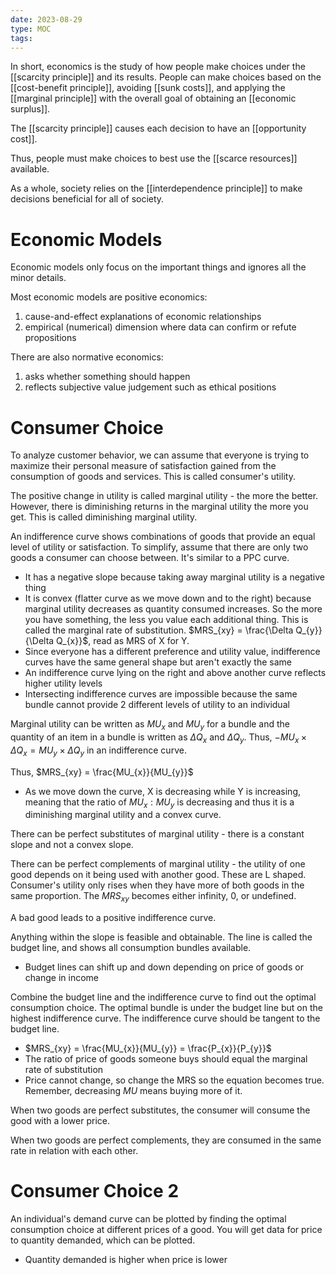 ```yaml
---
date: 2023-08-29
type: MOC
tags: 
---
```


In short, economics is the study of how people make choices under the [[scarcity principle]] and its results. People can make choices based on the [[cost-benefit principle]], avoiding [[sunk costs]], and applying the [[marginal principle]] with the overall goal of obtaining an [[economic surplus]].

The [[scarcity principle]] causes each decision to have an [[opportunity cost]].

Thus, people must make choices to best use the [[scarce resources]] available.

As a whole, society relies on the [[interdependence principle]] to make decisions beneficial for all of society.

# Economic Models
Economic models only focus on the important things and ignores all the minor details.

Most economic models are positive economics:
1. cause-and-effect explanations of economic relationships
2. empirical (numerical) dimension where data can confirm or refute propositions

There are also normative economics:
1. asks whether something should happen
2. reflects subjective value judgement such as ethical positions

# Consumer Choice
To analyze customer behavior, we can assume that everyone is trying to maximize their personal measure of satisfaction gained from the consumption of goods and services. This is called consumer's utility.

The positive change in utility is called marginal utility - the more the better. However, there is diminishing returns in the marginal utility the more you get. This is called diminishing marginal utility.

An indifference curve shows combinations of goods that provide an equal level of utility or satisfaction. To simplify, assume that there are only two goods a consumer can choose between. It's similar to a PPC curve.
- It has a negative slope because taking away marginal utility is a negative thing
- It is convex (flatter curve as we move down and to the right) because marginal utility decreases as quantity consumed increases. So the more you have something, the less you value each additional thing. This is called the marginal rate of substitution. $MRS_{xy} = \frac{\Delta Q_{y}}{\Delta Q_{x}}$, read as MRS of X for Y.
- Since everyone has a different preference and utility value, indifference curves have the same general shape but aren't exactly the same
- An indifference curve lying on the right and above another curve reflects higher utility levels
- Intersecting indifference curves are impossible because the same bundle cannot provide 2 different levels of utility to an individual

Marginal utility can be written as $MU_{x}$ and $MU_{y}$ for a bundle and the quantity of an item in a bundle is written as $\Delta Q_{x}$ and $\Delta Q_{y}$. Thus, $-MU_{x} \times \Delta Q_{x} = MU_{y}\times\Delta Q_{y}$ in an indifference curve.

Thus, $MRS_{xy} = \frac{MU_{x}}{MU_{y}}$
- As we move down the curve, X is decreasing while Y is increasing, meaning that the ratio of $MU_{x}:MU_{y}$ is decreasing and thus it is a diminishing marginal utility and a convex curve.

There can be perfect substitutes of marginal utility - there is a constant slope and not a convex slope.

There can be perfect complements of marginal utility - the utility of one good depends on it being used with another good. These are L shaped. Consumer's utility only rises when they have more of both goods in  the same proportion. The $MRS_{xy}$ becomes either infinity, 0, or undefined.

A bad good leads to a positive indifference curve.

Anything within the slope is feasible and obtainable. The line is called the budget line, and shows all consumption bundles available.
- Budget lines can shift up and down depending on price of goods or change in income

Combine the budget line and the indifference curve to find out the optimal consumption choice. The optimal bundle is under the budget line but on the highest indifference curve. The indifference curve should be tangent to the budget line.
- $MRS_{xy} = \frac{MU_{x}}{MU_{y}} = \frac{P_{x}}{P_{y}}$
- The ratio of price of goods someone buys should equal the marginal rate of substitution
- Price cannot change, so change the MRS so the equation becomes true. Remember, decreasing $MU$ means buying more of it.

When two goods are perfect substitutes, the consumer will consume the good with a lower price.

When two goods are perfect complements, they are consumed in the same rate in relation with each other.

# Consumer Choice 2
An individual's demand curve can be plotted by finding the optimal consumption choice at different prices of a good. You will get data for price to quantity demanded, which can be plotted.
- Quantity demanded is higher when price is lower